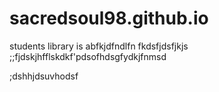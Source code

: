 # sacredsoul98.github.io
students library is abfkjdfndlfn
fkdsfjdsfjkjs
;;fjdskjhfflskdkf'pdsofhdsgfydkjfnmsd

;dshhjdsuvhodsf
